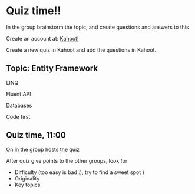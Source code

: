 # Quiz time!!

In the group brainstorm the topic, and create questions and answers to this

Create an account at: [Kahoot!](https://kahoot.com)

Create a new quiz in Kahoot and add the questions in Kahoot.

## Topic: Entity Framework

LINQ

Fluent API

Databases

Code first

## Quiz time, 11:00

On in the group hosts the quiz

After quiz give points to the other groups, look for

- Difficulty (too easy is bad :), try to find a sweet spot )
- Originality
- Key topics
